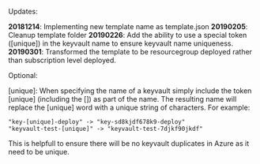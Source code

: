 Updates:

**20181214**: Implementing new template name as template.json
**20190205**: Cleanup template folder
**20190226**: Add the ability to use a special token ([unique]) in the keyvault name to ensure keyvault name uniqueness.
**20190301**: Transformed the template to be resourcegroup deployed rather than subscription level deployed.

Optional:

[unique]: When specifying the name of a keyvault simply include the token [unique] (including the []) as part of the name. The resulting name will replace the [unique] word with a unique string of characters. For example:

    "key-[unique]-deploy" -> "key-sd8kjdf678k9-deploy"
    "keyvault-test-[unique]" -> "keyvault-test-7djkf90jkdf"

This is helpfull to ensure there will be no keyvault duplicates in Azure as it need to be unique.